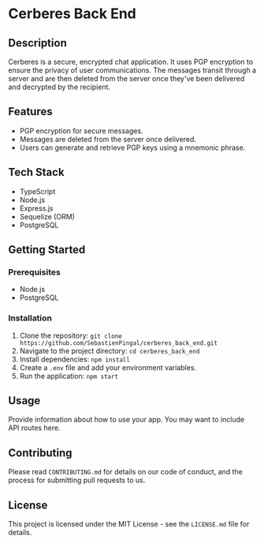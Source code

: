 # Cerberes Back End

## Description

Cerberes is a secure, encrypted chat application. It uses PGP encryption to ensure the privacy of user communications. The messages transit through a server and are then deleted from the server once they've been delivered and decrypted by the recipient. 

## Features

- PGP encryption for secure messages.
- Messages are deleted from the server once delivered.
- Users can generate and retrieve PGP keys using a mnemonic phrase.

## Tech Stack

- TypeScript
- Node.js
- Express.js
- Sequelize (ORM)
- PostgreSQL

## Getting Started

### Prerequisites

- Node.js
- PostgreSQL

### Installation

1. Clone the repository: `git clone https://github.com/SebastienPingal/cerberes_back_end.git`
2. Navigate to the project directory: `cd cerberes_back_end`
3. Install dependencies: `npm install`
4. Create a `.env` file and add your environment variables.
5. Run the application: `npm start`

## Usage

Provide information about how to use your app. You may want to include API routes here.

## Contributing

Please read `CONTRIBUTING.md` for details on our code of conduct, and the process for submitting pull requests to us.

## License

This project is licensed under the MIT License - see the `LICENSE.md` file for details.

